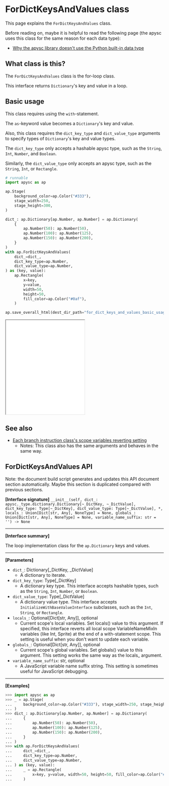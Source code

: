 # ForDictKeysAndValues class

This page explains the `ForDictKeysAndValues` class.

Before reading on, maybe it is helpful to read the following page (the apysc uses this class for the same reason for each data type):

- [Why the apysc library doesn't use the Python built-in data type](why_apysc_doesnt_use_python_builtin_data_type.md)

## What class is this?

The `ForDictKeysAndValues` class is the for-loop class.

This interface returns `Dictionary`'s key and value in a loop.

## Basic usage

This class requires using the `with`-statement.

The `as`-keyword value becomes a `Dictionary`'s key and value.

Also, this class requires the `dict_key_type` and `dict_value_type` arguments to specify types of `Dictionary`'s key and value types.

The `dict_key_type` only accepts a hashable apysc type, such as the `String`, `Int`, `Number`, and `Boolean`.

Similarly, the `dict_value_type` only accepts an apysc type, such as the `String`, `Int`, or `Rectangle`.

```py
# runnable
import apysc as ap

ap.Stage(
    background_color=ap.Color("#333"),
    stage_width=250,
    stage_height=300,
)

dict_: ap.Dictionary[ap.Number, ap.Number] = ap.Dictionary(
    {
        ap.Number(50): ap.Number(50),
        ap.Number(100): ap.Number(125),
        ap.Number(150): ap.Number(200),
    }
)
with ap.ForDictKeysAndValues(
    dict_=dict_,
    dict_key_type=ap.Number,
    dict_value_type=ap.Number,
) as (key, value):
    ap.Rectangle(
        x=key,
        y=value,
        width=50,
        height=50,
        fill_color=ap.Color("#0af"),
    )

ap.save_overall_html(dest_dir_path="for_dict_keys_and_values_basic_usage_1/")
```

<iframe src="static/for_dict_keys_and_values_basic_usage_1/index.html" width="250" height="300"></iframe>

## See also

- [Each branch instruction class's scope variables reverting setting](branch_instruction_variables_reverting_setting.md)
  - Notes: This class also has the same arguments and behaves in the same way.

## ForDictKeysAndValues API

<!-- Docstring: apysc._loop.for_dict_keys_and_values.ForDictKeysAndValues.__init__ -->

<span class="inconspicuous-txt">Note: the document build script generates and updates this API document section automatically. Maybe this section is duplicated compared with previous sections.</span>

**[Interface signature]** `__init__(self, dict_: apysc._type.dictionary.Dictionary[~_DictKey, ~_DictValue], dict_key_type: Type[~_DictKey], dict_value_type: Type[~_DictValue], *, locals_: Union[Dict[str, Any], NoneType] = None, globals_: Union[Dict[str, Any], NoneType] = None, variable_name_suffix: str = '') -> None`<hr>

**[Interface summary]**

The loop implementation class for the `ap.Dictionary` keys and values.<hr>

**[Parameters]**

- `dict_`: Dictionary[_DictKey, _DictValue]
  - A dictionary to iterate.
- `dict_key_type`: Type[_DictKey]
  - A dictionary key type. This interface accepts hashable types, such as the `String`, `Int`, `Number`, or `Boolean`.
- `dict_value_type`: Type[_DictValue]
  - A dictionary value type. This interface accepts `InitializeWithBaseValueInterface` subclasses, such as the `Int`, `String`, or `Rectangle`.
- `locals_`: Optional[Dict[str, Any]], optional
  - Current scope's local variables. Set locals() value to this argument. If specified, this interface reverts all local scope VariableNameMixIn variables (like Int, Sprite) at the end of a with-statement scope. This setting is useful when you don't want to update each variable.
- `globals_`: Optional[Dict[str, Any]], optional
  - Current scope's global variables. Set globals() value to this argument. This setting works the same way as the locals_ argument.
- `variable_name_suffix`: str, optional
  - A JavaScript variable name suffix string. This setting is sometimes useful for JavaScript debugging.

<hr>

**[Examples]**

```py
>>> import apysc as ap
>>> _ = ap.Stage(
...     background_color=ap.Color("#333"), stage_width=250, stage_height=300
... )
>>> dict_: ap.Dictionary[ap.Number, ap.Number] = ap.Dictionary(
...     {
...         ap.Number(50): ap.Number(50),
...         ap.Number(100): ap.Number(125),
...         ap.Number(150): ap.Number(200),
...     }
... )
>>> with ap.ForDictKeysAndValues(
...     dict_=dict_,
...     dict_key_type=ap.Number,
...     dict_value_type=ap.Number,
... ) as (key, value):
...     _ = ap.Rectangle(
...         x=key, y=value, width=50, height=50, fill_color=ap.Color("#0af")
...     )
```